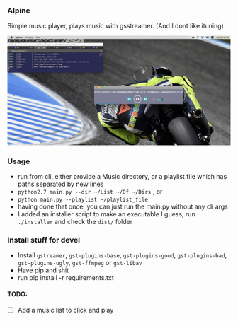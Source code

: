 ### Alpine

Simple music player, plays music with gsstreamer. (And I dont like ituning)

![Screenshot](https://github.com/argentum47/alpine/blob/master/screenshot.jpg "Alpine on mac")

### Usage

- run from cli, either provide a Music directory, or a playlist file which has paths separated by new lines
- `python2.7 main.py --dir ~/List ~/Of ~/Dirs` , or
- `python main.py --playlist ~/playlist_file`
- having done that once, you can just run the main.py without any cli args
- I added an installer script to make an executable I guess, run `./installer` and check the `dist/` folder

### Install stuff for devel

- Install `gstreamer`, `gst-plugins-base`, `gst-plugins-good`, `gst-plugins-bad`, `gst-plugins-ugly`, `gst-ffmpeg` or `gst-libav`
- Have pip and shit
- run pip install -r requirements.txt



#### TODO:

- [ ] Add a music list to click and play
